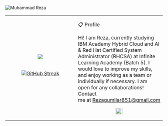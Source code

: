 ![Muhammad Reza](https://cardivo.vercel.app/api?name=Muhammad%20Reza&description=Hi,%20i%27m%20a%20Frontend%20Engineer%20and%20i%27m%2023%20y.o.%20Nice%20to%20meet%20you%20%F0%9F%91%8B&image=https://avatars.githubusercontent.com/u/54989424?v=4&backgroundColor=%23ecf0f1&instagram=muhammadreza851&github=rezagumilar158&twitter=muhammadreza851&linkedin=Muhammad%20Reza%20Putra%20Gumilar&pattern=leaf&colorPattern=%23eaeaea)

<table border="0" align="center">
<tr border="0">
<td width="50%" align="center">
 <img  align="center"  src="https://github-readme-stats.vercel.app/api?username=rezagumilar158&show_icons=true&theme=tokyonight" />
  <br></br> 

<a href="https://git.io/streak-stats"><img src="https://streak-stats.demolab.com?user=rezagumilar158&theme=tokyonight-duo" alt="GitHub Streak" /></a>
 


<td width="70%" align="left">

📋 Profile

Hi!
I am Reza, currently studying IBM Academy Hybrid Cloud and AI & Red Hat Certified System Administrator (RHCSA) at Infinite Learning Academy (Batch 5).
I would love to improve my skills, and enjoy working as a team or individually if necessary.
I am open for any collaborations! Contact me at Rezagumilar851@gmail.com

<p align="center">  <img src="https://media.giphy.com/media/M9gbBd9nbDrOTu1Mqx/giphy.gif" width="29%" align="center"/> </p>

  </td>
</tr>
</table>
